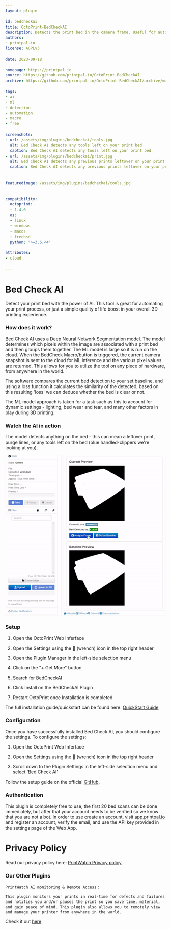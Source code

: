 ```yaml
---
layout: plugin

id: bedcheckai
title: OctoPrint-BedCheckAI
description: Detects the print bed in the camera frame. Useful for automation and smarter printing
authors:
- printpal.io
license: AGPLv3

date: 2023-09-18

homepage: https://printpal.io
source: https://github.com/printpal-io/OctoPrint-BedCheckAI
archive: https://github.com/printpal-io/OctoPrint-BedCheckAI/archive/master.zip

tags:
- ai
- ml
- detection
- automation
- macro
- free

screenshots:
- url: /assets/img/plugins/bedcheckai/tools.jpg
  alt: Bed Check AI detects any tools left on your print bed
  caption: Bed Check AI detects any tools left on your print bed
- url: /assets/img/plugins/bedcheckai/print.jpg
  alt: Bed Check AI detects any previous prints leftover on your print bed
  caption: Bed Check AI detects any previous prints leftover on your print bed


featuredimage: /assets/img/plugins/bedcheckai/tools.jpg


compatibility:
  octoprint:
  - 1.4.0
  os:
  - linux
  - windows
  - macos
  - freebsd
  python: ">=3.6,<4"

attributes:
- cloud

---
```


# Bed Check AI
Detect your print bed with the power of AI. This tool is great for automating your print process, or just a simple quality of life boost in your overall 3D printing experience.

### How does it work?
Bed Check AI uses a Deep Neural Network Segmentation model. The model determines which pixels within the image are associated with a print bed and then groups them together. The ML model is large so it is run on the cloud. When the BedCheck Macro/button is triggered, the current camera snapshot is sent to the cloud for ML inference and the various pixel values are returned. This allows for you to utilize the tool on any piece of hardware, from anywhere in the world.

The software compares the current bed detection to your set baseline, and using a loss function it calculates the similarity of the detected, based on this resulting 'loss' we can deduce whether the bed is clear or not.

The ML model approach is taken for a task such as this to account for dynamic settings - lighting, bed wear and tear, and many other factors in play during 3D printing.
### Watch the AI in action
The model detects anything on the bed - this can mean a leftover print, purge lines, or any tools left on the bed (blue handled-clippers we're looking at you).

![](/assets/img/plugins/bedcheckai/bedcheckai-demo.gif "OctoPrint Demo")

### Setup

1. Open the OctoPrint Web Inferface

2. Open the Settings using the 🔧 (wrench) icon in the top right header

3. Open the Plugin Manager in the left-side selection menu

4. Click on the "+ Get More" button

5. Search for BedCheckAI

6. Click Install on the BedCheckAI Plugin

7. Restart OctoPrint once Installation is completed

The full installation guide/quickstart can be found here: [QuickStart Guide](https://github.com/printpal-io/OctoPrint-BedCheckAI)

### Configuration

Once you have successfully installed Bed Check AI, you should configure the settings. To configure the settings:

1. Open the OctoPrint Web Inferface

2. Open the Settings using the 🔧 (wrench) icon in the top right header

3. Scroll down to the Plugin Settings in the left-side selection menu and select 'Bed Check AI'

Follow the setup guide on the official [GitHub](https://github.com/printpal-io/OctoPrint-BedCheckAI/wiki/Installation).


### Authentication

This plugin is completely free to use, the first 20 bed scans can be done immediately, but after that your account needs to be verified so we know that you are not a bot. In order to use create an account, visit [app.printpal.io](https://app.printpal.io) and register an account, verify the email, and use the API key provided in the settings page of the Web App.

# Privacy Policy
Read our privacy policy here: [PrintWatch Privacy policy](https://printpal.io/privacy/)

### Our Other Plugins
`PrintWatch AI monitoring & Remote Access` :
```
This plugin monitors your prints in real-time for defects and failures and notifies you and/or pauses the print so you save time, material, and gain peace of mind. This plugin also allows you to remotely view and manage your printer from anywhere in the world.
```
Check it out [here](https://plugins.octoprint.org/plugins/printwatch/)
